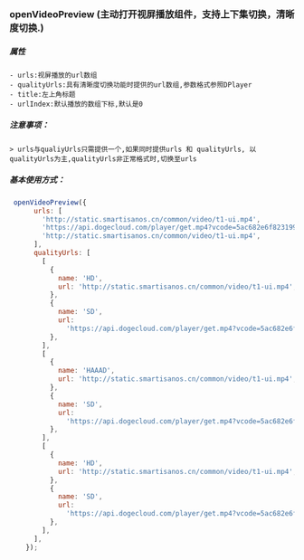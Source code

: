### openVideoPreview (主动打开视屏播放组件，支持上下集切换，清晰度切换.)

##### 属性

    - urls:视屏播放的url数组
    - qualityUrls:具有清晰度切换功能时提供的url数组,参数格式参照DPlayer
    - title:左上角标题
    - urlIndex:默认播放的数组下标,默认是0

##### 注意事项：

    > urls与qualiyUrls只需提供一个,如果同时提供urls 和 qualityUrls, 以qualityUrls为主,qualityUrls非正常格式时,切换至urls

##### 基本使用方式：

```JavaScript
 openVideoPreview({
      urls: [
        'http://static.smartisanos.cn/common/video/t1-ui.mp4',
        'https://api.dogecloud.com/player/get.mp4?vcode=5ac682e6f8231991&userId=17&ext=.mp4',
        'http://static.smartisanos.cn/common/video/t1-ui.mp4',
      ],
      qualityUrls: [
        [
          {
            name: 'HD',
            url: 'http://static.smartisanos.cn/common/video/t1-ui.mp4',
          },
          {
            name: 'SD',
            url:
              'https://api.dogecloud.com/player/get.mp4?vcode=5ac682e6f8231991&userId=17&ext=.mp4',
          },
        ],
        [
          {
            name: 'HAAAD',
            url: 'http://static.smartisanos.cn/common/video/t1-ui.mp4',
          },
          {
            name: 'SD',
            url:
              'https://api.dogecloud.com/player/get.mp4?vcode=5ac682e6f8231991&userId=17&ext=.mp4',
          },
        ],
        [
          {
            name: 'HD',
            url: 'http://static.smartisanos.cn/common/video/t1-ui.mp4',
          },
          {
            name: 'SD',
            url:
              'https://api.dogecloud.com/player/get.mp4?vcode=5ac682e6f8231991&userId=17&ext=.mp4',
          },
        ],
      ],
    });
```

